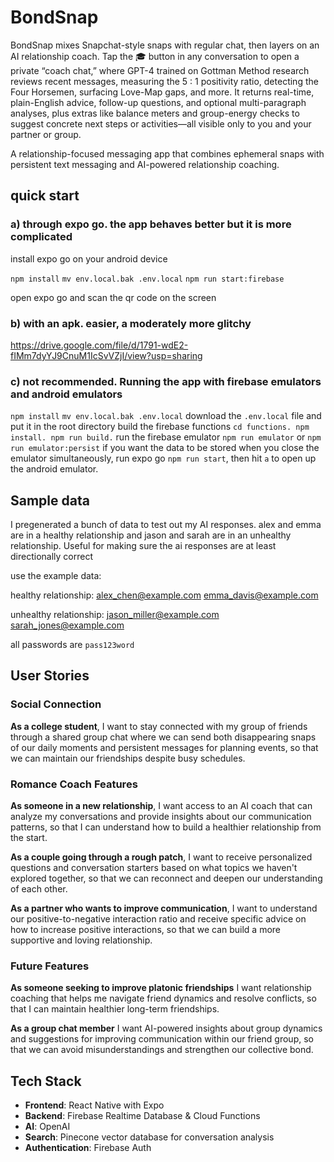 # BondSnap

BondSnap mixes Snapchat-style snaps with regular chat, then layers on an AI relationship coach. Tap the 🎓 button in any conversation to open a private “coach chat,” where GPT-4 trained on Gottman Method research reviews recent messages, measuring the 5 : 1 positivity ratio, detecting the Four Horsemen, surfacing Love-Map gaps, and more. It returns real-time, plain-English advice, follow-up questions, and optional multi-paragraph analyses, plus extras like balance meters and group-energy checks to suggest concrete next steps or activities—all visible only to you and your partner or group.

A relationship-focused messaging app that combines ephemeral snaps with persistent text messaging and AI-powered relationship coaching.

## quick start

### a) through expo go. the app behaves better but it is more complicated

install expo go on your android device

`npm install`
`mv env.local.bak .env.local`
`npm run start:firebase`

open expo go and scan the qr code on the screen

### b) with an apk. easier, a moderately more glitchy

https://drive.google.com/file/d/1791-wdE2-fIMm7dyYJ9CnuM1IcSvVZjI/view?usp=sharing


### c) not recommended. Running the app with firebase emulators and android emulators

`npm install`
`mv env.local.bak .env.local`
download the `.env.local` file and put it in the root directory
build the firebase functions `cd functions. npm install. npm run build.`
run the firebase emulator `npm run emulator` or `npm run emulator:persist` if you want the data to be stored when you close the emulator
simultaneously, run expo go `npm run start`, then hit `a` to open up the android emulator.


## Sample data

I pregenerated a bunch of data to test out my AI responses. alex and emma are in a healthy relationship and jason and sarah are in an unhealthy relationship. Useful for making sure the ai responses are at least directionally correct

use the example data:

healthy relationship:
alex_chen@example.com
emma_davis@example.com

unhealthy relationship:
jason_miller@example.com
sarah_jones@example.com

all passwords are `pass123word`

## User Stories

### Social Connection
**As a college student**, I want to stay connected with my group of friends through a shared group chat where we can send both disappearing snaps of our daily moments and persistent messages for planning events, so that we can maintain our friendships despite busy schedules.

### Romance Coach Features
**As someone in a new relationship**, I want access to an AI coach that can analyze my conversations and provide insights about our communication patterns, so that I can understand how to build a healthier relationship from the start.

**As a couple going through a rough patch**, I want to receive personalized questions and conversation starters based on what topics we haven't explored together, so that we can reconnect and deepen our understanding of each other.

**As a partner who wants to improve communication**, I want to understand our positive-to-negative interaction ratio and receive specific advice on how to increase positive interactions, so that we can build a more supportive and loving relationship.

### Future Features
**As someone seeking to improve platonic friendships**  I want relationship coaching that helps me navigate friend dynamics and resolve conflicts, so that I can maintain healthier long-term friendships.

**As a group chat member** I want AI-powered insights about group dynamics and suggestions for improving communication within our friend group, so that we can avoid misunderstandings and strengthen our collective bond.

## Tech Stack

- **Frontend**: React Native with Expo
- **Backend**: Firebase Realtime Database & Cloud Functions
- **AI**: OpenAI
- **Search**: Pinecone vector database for conversation analysis
- **Authentication**: Firebase Auth